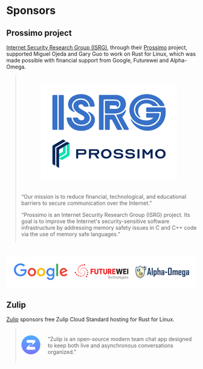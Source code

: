 # Sponsors

## Prossimo project

[Internet Security Research Group (ISRG)](https://www.abetterinternet.org), through their [Prossimo](https://www.memorysafety.org/initiative/linux-kernel/) project, supported Miguel Ojeda and Gary Guo to work on Rust for Linux, which was made possible with financial support from Google, Futurewei and Alpha-Omega.

<blockquote style="display: flex; column-gap: 20px; align-items: center;flex-wrap: wrap;">
  <div style="flex: 0 1 300px; margin-top: 20px; margin-bottom: 20px;background: white;padding: 30px;border-radius: 10px;row-gap: 20px;display: flex;flex-direction: column;margin-left: auto;margin-right: auto;">
    <a href="https://www.abetterinternet.org"><img src="ISRG.svg" alt="ISRG Logo"></a>
    <a href="https://www.memorysafety.org"><img src="Prossimo.svg" alt="Prossimo Logo"></a>
  </div>
  <div style="flex: 300px;">
    <p>“Our mission is to reduce financial, technological, and educational barriers to secure communication over the Internet.”</p>
    <p>“Prossimo is an Internet Security Research Group (ISRG) project. Its goal is to improve the Internet's security-sensitive software infrastructure by addressing memory safety issues in C and C++ code via the use of memory safe languages.”</p>
  </div>
</blockquote>

<div style="background: white; margin-top: 2.5em; border-radius: 10px; padding: 20px; display: flex; align-items: center; justify-content: center; column-gap: 4%;">
    <div style="flex: 1 1 0;"><img style="width: 100%; height: auto;" src="Google.svg" alt="Google Logo"></div>
    <div style="flex: 1 1 0;"><img style="width: 100%; height: auto;" src="Futurewei.png" alt="Futurewei Logo"></div>
    <div style="flex: 1 1 0;"><img style="width: 100%; height: auto;" src="Alpha-Omega.svg" alt="Alpha-Omega Logo"></div>
</div>

## Zulip

[Zulip](https://zulip.com) sponsors free Zulip Cloud Standard hosting for Rust for Linux.

<blockquote style="display: flex; column-gap: 20px; align-items: center;">
  <div style=" flex: 0 0 50px; margin-top: 20px; margin-bottom: 20px;">
    <a href="https://zulip.com"><img src="Zulip.svg" alt="Zulip Logo"></a>
  </div>
  <p>“Zulip is an open-source modern team chat app designed to keep both live and asynchronous conversations organized.”</p>
</blockquote>
